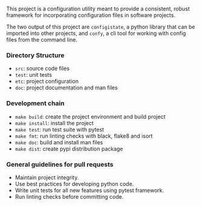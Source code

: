 This project is a configuration utility meant to provide a consistent, robust framework for incorporating configuration files in software projects.

The two output of this project are `configistate`, a python library that can be imported into other projects, and `confy`, a cli tool for working with config files from the command line.

### Directory Structure
- `src`: source code files
- `test`: unit tests
- `etc`: project configuration
- `doc`: project documentation and man files

### Development chain
- `make build`: create the project environment and build project
- `make install`: install the project
- `make test`: run test suite with pytest
- `make fmt`: run linting checks with black, flake8 and isort
- `make doc`: build and install man files
- `make dist`: create pypi distribution package

### General guidelines for pull requests
- Maintain project integrity.
- Use best practices for developing python code.
- Write unit tests for all new features using pytest framework.
- Run linting checks before committing code.
